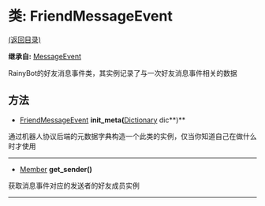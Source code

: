 # 类: FriendMessageEvent  
[(返回目录)](README.md)  
  
**继承自:** [MessageEvent](MessageEvent.md)  
  
RainyBot的好友消息事件类，其实例记录了与一次好友消息事件相关的数据  
  
## 方法 
  
- [FriendMessageEvent](FriendMessageEvent.md) **init_meta(**[Dictionary](https://docs.godotengine.org/en/latest/classes/class_dictionary.html) dic**)**  
  
通过机器人协议后端的元数据字典构造一个此类的实例，仅当你知道自己在做什么时才使用  
  
---  
  
- [Member](Member.md) **get_sender()**  
  
获取消息事件对应的发送者的好友成员实例  
  
---  
  

